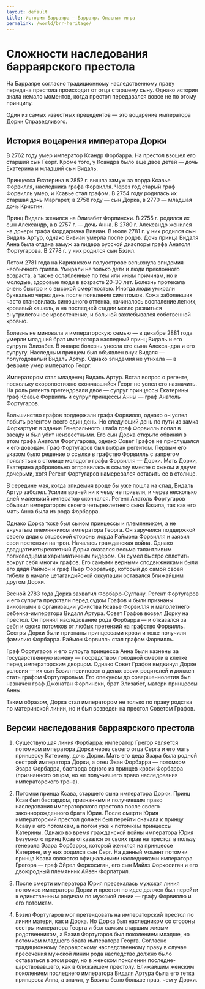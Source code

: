 ```yaml
---
layout: default
title: История Барраяра — Барраяр. Опасная игра
permalink: /world/brr-heritage/
---
```



# Сложности наследования барраярского престола

На Барраяре согласно традиционному наследственному праву передача престола происходит от отца старшему сыну. Однако история знала немало моментов, когда престол передавался вовсе не по этому принципу.

Один из самых известных прецедентов — это воцарение императора Дорки Справедливого. 

## История воцарения императора Дорки 

В 2762 году умер император Ксандр Форбарра. На престол взошел его старший сын Георг. Кроме того, у Ксандра было еще двое детей — дочь Екатерина и младший сын Видаль. 

Принцесса Екатерина в 2852 г. вышла замуж за лорда Ксавье Форвилля, наследника графа Форвилля. Через год старый граф Форвилль умер, и Ксавье стал графом. В 2754 году родилась их старшая дочь Маргарет, в 2758 году — сын Дорка, в 2770 — младшая дочь Кристин. 

Принц Видаль женился на Элизабет Форпински. В 2755 г. родился их сын Александр, а в 2757 г. — дочь Анна. В 2780 г. Александр женился на дочери графа Фордариана Вивиан. В июле 2781 г. у них родился сын Видаль Артур, однако Вивиан умерла после родов. Дочь принца Видаля Анна была отдана замуж за лидера русской диаспоры графа Анатоля Фортугарова. В 2778 г. у них родился сын Бэзил. 

Летом 2781 года на Карианском полуострове вспыхнула эпидемия необычного гриппа. Умирали не только дети и люди преклонного возраста, а также ослабленные по тем или иным причинам, но и молодые, здоровые люди в возрасте 20-30 лет. Болезнь протекала очень быстро и с высокой смертностью. Иногда люди умирали буквально через день после появления симптомов. Кожа заболевших часто становилась синюшного оттенка, начиналось воспаление легких, кровавый кашель, а на последней стадии могло развиться внутрилегочное кровотечение, и больной захлебывался собственной кровью. 

Болезнь не миновала и императорскую семью — в декабре 2881 года умерли младший брат императора наследный принц Видаль и его супруга Элизабет. В январе болезнь унесла его сына Александра и его супругу. Наследным принцем был объявлен внук Видаля — полугодовалый Видаль Артур. Однако эпидемия не утихала — в феврале умер император Георг. 

Императором стал младенец Видаль Артур. Встал вопрос о регенте, поскольку скоропостижно скончавшийся Георг не успел его назначить. На роль регента претендовали двое — супруг принцессы Екатерины граф Ксавье Форвилль и супруг принцессы Анны — граф Анатоль Фортугаров. 

Большинство графов поддержали графа Форвилля, однако он успел побыть регентом всего один день. Но следующий день по пути из замка Форхартунг в здание Генерального штаба граф Форвилль попал в засаду и был убит неизвестными. Его сын Дорка открыто обвинял в этом графа Анатоля Фортугарова, однако Совет Графов не прислушался к его доводам. Граф Фортугаров был выбран регентом. Первым его указом было решение о ссылке в графство Форвилль с запретом появляться в столице молодого графа Форвилля — Дорки. Мать Дорки, Екатерина добровольно отправилась в ссылку вместе с сыном и двумя дочерьми, хотя Регент Фортугаров намеревался оставить ее в столице. 

В середине мая, когда эпидемия вроде бы уже пошла на спад, Видаль Артур заболел. Усилия врачей ни к чему не привели, и через несколько дней маленький император скончался. Регент Анатоль Фортугаров объявил императором своего четырехлетнего сына Бэзила, так как его мать Анна была из рода Форбарра. 

Однако Дорка тоже был сыном принцессы и племянником, а не внучатым племянником императора Георга. Он заручился поддержкой своего дяди с отцовской стороны лорда Раймона Форвилля и заявил свои претензии на трон. Началась гражданская война. Однако двадцатичетырехлетний Дорка оказался весьма талантливым полководцем и харизматичным лидером. Он сумел быстро сплотить вокруг себя многих графов. Его самыми верными сподвижниками были его дядя Раймон и граф Пьер Форратьер, который до самой своей гибели в начале цетагандийской оккупации оставался ближайшим другом Дорки. 

Весной 2783 года Дорка захватил Форбарр-Султану. Регент Фортугаров и его супруга предстали перед судом Графов и были признаны виновными в организации убийства Ксавье Форвилля и малолетнего ребенка-императора Видаля Артура. Совет Графов возвел Дорку на престол. Он принял наследование рода Форбарра — и отказался за себя и своих потомков от любых претензий на графство Форвилль. Сестры Дорки были признаны принцессами крови и тоже получили фамилию Форбарра. Раймон Форвилль стал графом Форвилль.

Граф Фортугаров и его супруга принцесса Анна были казнены за государственную измену — посредством голодной смерти в клетке перед императорским дворцом. Однако Совет Графов выдвинул Дорке условия — их сын Бэзил невиновен в делах своих родителей и должен стать графом Фортугаровым. Его опекуном до совершеннолетия был назначен граф Джонатан Форпински, брат Элизабет, матери принцессы Анны.

Таким образом, Дорка стал императором не только по праву родства по материнской линии, но и был возведен на престол Советом Графов. 

## Версии наследования барраярского престола
1. Существующая линия Форбарра: император Грегор является потомком императора Дорки через своего отца Серга и его мать принцессу Катерину, дочь Дорки. Мать его деда Эзара была родной сестрой императора Дорки, а отец Эван Форбарра — потомком Эзара Форбарра, бастарда одного из принцев крови Форбарра (признанного отцом, но не получившего право наследования императорского трона). 

2. Потомки принца Ксава, старшего сына императора Дорки. Принц Ксав был бастардом, признанным и получившим право наследования императорского престола после своего законнорожденного брата Юрия. После смерти Юрия императорский престол должен был перейти сначала к принцу Ксаву и его потомкам, а потом уже к потомкам принцессы Катерины. Однако во время гражданской войны императора Юрия Безумного принц Ксав отказался от своих прав на престол в пользу генерала Эзара Форбарры, который женился на принцессе Катерине, и у них родился сын Серг. На данный момент потомки принца Ксава являются официальными наследниками императора Грегора — граф Эйрел Форкосиган, его сын Майлз Форкосиган и его двоюродный племянник Айвен Форпатрил.

3. После смерти императора Юрия пресекалась мужская линия потомков императора Дорки и престол по идее должен был перейти к единственным родичам по мужской линии — графу Форвиллю и его потомкам. 

4. Бэзил Фортугаров мог претендовать на императорский престол по линии матери, как и Дорка. Но Дорка был наследником со стороны сестры императора Георга и был самым старшим живым родственником, а Бэзил Фортугаров был поколением младше, но потомком младшего брата императора Георга. Согласно традиционному барраярскому наследственному праву в случае пресечения мужской линии рода наследство должно было оставаться в этом роду, но в женском поколении последне-царствовавшего, как в ближайшем престолу. Ближайшим женским поколением последнего императора Видаля Артура была его тетка принцесса Анна, а значит, у Бэзила было больше прав, чем у Дорки.


